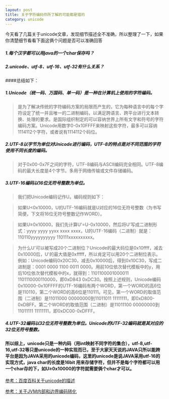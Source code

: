 ```yaml
---
layout: post
title: 关于字符编码你所了解的可能都是错的
category: unicode
---
```

今天看了几篇关于unicode文章，发现细节描述全不准确，所以整理了一下，如果你清楚细节看看下面这俩个问题是否可以准确回答

#####	1.每个汉字都可以用java的一个char保存吗？

#####	2.unicode、utf-8、utf-16、utf-32有什么关系？

####总结如下：

#####	1.Unicode（统一码、万国码、单一码）是一种在计算机上使用的字符编码。
>是为了解决传统的字符编码方案的局限而产生的，它为每种语言中的每个字符设定了统一并且唯一的二进制编码，以满足跨语言、跨平台进行文本转换、处理的要求。是国际组织制定的可以容纳世界上所有文字和符号的字符编码方案。Unicode用数字0-0x10FFFF来映射这些字符，最多可以容纳1114112个字符，或者说有1114112个码位。

#####	2.UTF-8以字节为单位对Unicode进行编码，UTF-8的特点是对不同范围的字符使用不同长度的编码。
>对于0x00-0x7F之间的字符，UTF-8编码与ASCII编码完全相同。UTF-8编码的最大长度是4个字节。多用于网络传输或文件存储编码。


#####	3.UTF-16编码以16位无符号整数为单位。
>我们把Unicode编码记作U。编码规则如下：

>如果U<0x10000，U的UTF-16编码就是U对应的16位无符号整数（为书写简便，下文将16位无符号整数记作WORD）。

>如果U≥0x10000，我们先计算U'=U-0x10000，然后将U'写成二进制形式：yyyy yyyy yyxx xxxx xxxx，U的UTF-16编码（二进制）就是：110110yyyyyyyyyy 110111xxxxxxxxxx。

>为什么U'可以被写成20个二进制位？Unicode的最大码位是0x10ffff，减去0x10000后，U'的最大值是0xfffff，所以肯定可以用20个二进制位表示。例如：Unicode编码0x20C30，减去0x10000后，得到0x10C30，写成二进制是：0001 0000 1100 0011 0000。用前10位依次替代模板中的y，用后10位依次替代模板中的x，就得到：1101100001000011 1101110000110000，即0xD843 0xDC30。按照上述规则，Unicode编码0x10000-0x10FFFF的UTF-16编码有两个WORD，第一个WORD的高6位是110110，第二个WORD的高6位是110111。可见，第一个WORD的取值范围（二进制）是11011000 00000000到11011011 11111111，即0xD800-0xDBFF。第二个WORD的取值范围（二进制）是11011100 00000000到11011111 11111111，即0xDC00-0xDFFF。
	
#####	4.UTF-32编码以32位无符号整数为单位。Unicode的UTF-32编码就是其对应的32位无符号整数。

####	所以综上，unicode只是一种内码（用int映射不同字符的集合），utf-8,utf-16,utf-32等只是unicode的一种实现而已，至于大家天天说的JAVA只所以能跨平台是因为JAVA采用的unicode编码，这里的unicode是说JAVA采用utf-16的实现方式，java char的长度是16bit 用来存储字符，但并不是每个字符都可以用一个char存的下，如U≥0x10000的字符就需要俩个char才可以。


[参考：百度百科关于unicode的描述](http://baike.baidu.com/view/40801.htm?fr=ala0)

[参考：关于JVM内部和边界编码转化](http://blog.csdn.net/shijinupc/article/details/7679945)





 